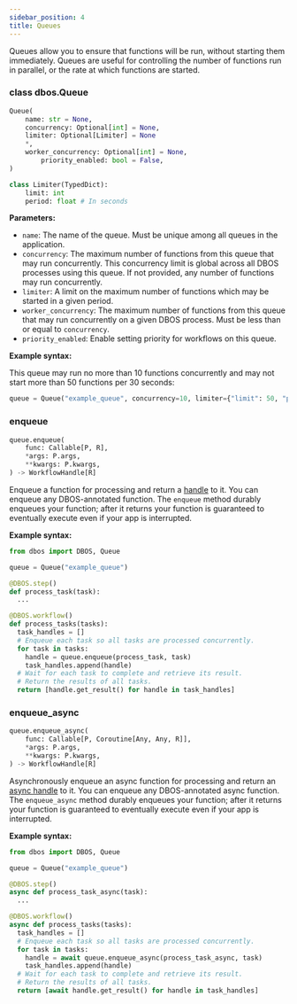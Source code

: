 ```yaml
---
sidebar_position: 4
title: Queues
---
```


Queues allow you to ensure that functions will be run, without starting them immediately.
Queues are useful for controlling the number of functions run in parallel, or the rate at which functions are started.

### class dbos.Queue

```python
Queue(
    name: str = None,
    concurrency: Optional[int] = None,
    limiter: Optional[Limiter] = None
    *,
    worker_concurrency: Optional[int] = None,
        priority_enabled: bool = False,
)

class Limiter(TypedDict):
    limit: int
    period: float # In seconds
```

**Parameters:**
- `name`: The name of the queue. Must be unique among all queues in the application.
- `concurrency`: The maximum number of functions from this queue that may run concurrently.
This concurrency limit is global across all DBOS processes using this queue.
If not provided, any number of functions may run concurrently.
- `limiter`: A limit on the maximum number of functions which may be started in a given period.
- `worker_concurrency`: The maximum number of functions from this queue that may run concurrently on a given DBOS process. Must be less than or equal to `concurrency`.
- `priority_enabled`: Enable setting priority for workflows on this queue.

**Example syntax:**

This queue may run no more than 10 functions concurrently and may not start more than 50 functions per 30 seconds:

```python
queue = Queue("example_queue", concurrency=10, limiter={"limit": 50, "period": 30})
```


### enqueue

```python
queue.enqueue(
    func: Callable[P, R],
    *args: P.args,
    **kwargs: P.kwargs,
) -> WorkflowHandle[R]
```

Enqueue a function for processing and return a [handle](./workflow_handles.md#workflowhandle) to it.
You can enqueue any DBOS-annotated function.
The `enqueue` method durably enqueues your function; after it returns your function is guaranteed to eventually execute even if your app is interrupted.

**Example syntax:**

```python
from dbos import DBOS, Queue

queue = Queue("example_queue")

@DBOS.step()
def process_task(task):
  ...

@DBOS.workflow()
def process_tasks(tasks):
  task_handles = []
  # Enqueue each task so all tasks are processed concurrently.
  for task in tasks:
    handle = queue.enqueue(process_task, task)
    task_handles.append(handle)
  # Wait for each task to complete and retrieve its result.
  # Return the results of all tasks.
  return [handle.get_result() for handle in task_handles]
```

### enqueue_async

```python
queue.enqueue_async(
    func: Callable[P, Coroutine[Any, Any, R]],
    *args: P.args,
    **kwargs: P.kwargs,
) -> WorkflowHandle[R]
```

Asynchronously enqueue an async function for processing and return an [async handle](./workflow_handles.md#workflowhandleasync) to it.
You can enqueue any DBOS-annotated async function.
The `enqueue_async` method durably enqueues your function; after it returns your function is guaranteed to eventually execute even if your app is interrupted.

**Example syntax:**

```python
from dbos import DBOS, Queue

queue = Queue("example_queue")

@DBOS.step()
async def process_task_async(task):
  ...

@DBOS.workflow()
async def process_tasks(tasks):
  task_handles = []
  # Enqueue each task so all tasks are processed concurrently.
  for task in tasks:
    handle = await queue.enqueue_async(process_task_async, task)
    task_handles.append(handle)
  # Wait for each task to complete and retrieve its result.
  # Return the results of all tasks.
  return [await handle.get_result() for handle in task_handles]
```
